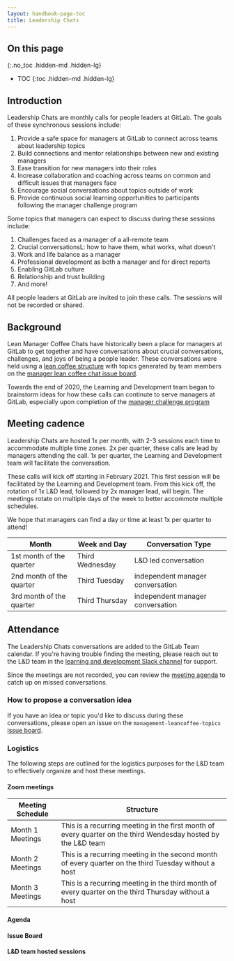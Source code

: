 ```yaml
---
layout: handbook-page-toc
title: Leadership Chats
---
```


## On this page
{:.no_toc .hidden-md .hidden-lg}

- TOC
{:toc .hidden-md .hidden-lg}

## Introduction

Leadership Chats are monthly calls for people leaders at GitLab. The goals of these synchronous sessions include:

1. Provide a safe space for managers at GitLab to connect across teams about leadership topics
1. Build connections and mentor relationships between new and existing managers
1. Ease transition for new managers into their roles
1. Increase collaboration and coaching across teams on common and difficult issues that managers face
1. Encourage social conversations about topics outside of work
1. Provide continuous social learning opportunities to participants following the manager challenge program

Some topics that managers can expect to discuss during these sessions include:

1. Challenges faced as a manager of a all-remote team
1. Crucial conversationsL: how to have them, what works, what doesn't
1. Work and life balance as a manager
1. Professional development as both a manager and for direct reports
1. Enabling GitLab culture
1. Relationship and trust building
1. And more!

All people leaders at GitLab are invited to join these calls. The sessions will not be recorded or shared.


## Background

Lean Manager Coffee Chats have historically been a place for managers at GitLab to get together and have conversations about crucial conversations, challenges, and joys of being a people leader. These conversations were held using a [lean coffee structure](https://theagileist.wordpress.com/2019/01/31/remote-retrospective-using-lean-coffee/) with topics generated by team members on the [manager lean coffee chat issue board](https://gitlab.com/gitlab-com/people-group/leaders-leancoffee-topics/-/boards/965643).

Towards the end of 2020, the Learning and Development team began to brainstorm ideas for how these calls can continute to serve managers at GitLab, especially upon completion of the [manager challenge program](/handbook/people-group/learning-and-development/manager-challenge)


## Meeting cadence

Leadership Chats are hosted 1x per month, with 2-3 sessions each time to accommodate multiple time zones. 2x per quarter, these calls are lead by managers attending the call. 1x per quarter, the Learning and Development team will facilitate the conversation.

These calls will kick off starting in February 2021. This first session will be facilitated by the Learning and Development team. From this kick off, the rotation of 1x L&D lead, followed by 2x manager lead, will begin. The meetings rotate on multiple days of the week to better accommote multiple schedules. 

We hope that managers can find a day or time at least 1x per quarter to attend!

| Month | Week and Day | Conversation Type |
| ----- | ----- | ----- |
| 1st month of the quarter | Third Wednesday | L&D led conversation |
| 2nd month of the quarter | Third Tuesday | independent manager conversation |
| 3rd month of the quarter | Third Thursday | independent manager conversation |


## Attendance

The Leadership Chats conversations are added to the GitLab Team calendar. If you're having trouble finding the meeting, please reach out to the L&D team in the [learning and development Slack channel](https://app.slack.com/client/T02592416/CMRAWQ97W) for support. 

Since the meetings are not recorded, you can review the [meeting agenda](https://docs.google.com/document/d/1Hq9CykJn3EvYI5XblntORSIaheCdmyqYsqiHdrlHbHE/edit) to catch up on missed conversations.

### How to propose a conversation idea

If you have an idea or topic you'd like to discuss during these conversations, please open an issue on the `management-leancoffee-topics` [issue board](https://gitlab.com/gitlab-com/people-group/leaders-leancoffee-topics/-/boards/965643).


### Logistics

The following steps are outlined for the logistics purposes for the L&D team to effectively organize and host these meetings.

#### Zoom meetings

| Meeting Schedule | Structure |
| ----- | ----- |
| Month 1 Meetings | This is a recurring meeting in the first month of every quarter on the third Wendesday hosted by the L&D team |
| Month 2 Meetings | This is a recurring meeting in the second month of every quarter on the third Tuesday without a host |
| Month 3 Meetings | This is a recurring meeting in the third month of every quarter on the third Thursday without a host |

#### Agenda

#### Issue Board

#### L&D team hosted sessions

